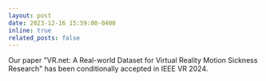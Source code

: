 ```yaml
---
layout: post
date: 2023-12-16 15:59:00-0400
inline: true
related_posts: false
---
```


Our paper "VR.net: A Real-world Dataset for Virtual Reality Motion Sickness Research" has been conditionally accepted in IEEE VR 2024.
